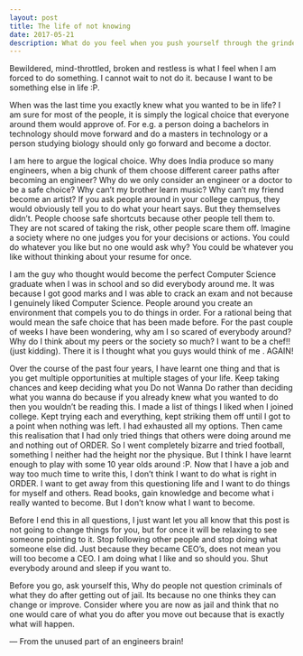 ```yaml
---
layout: post
title: The life of not knowing
date: 2017-05-21
description: What do you feel when you push yourself through the grinder hoping for something else to happen?
---
```


Bewildered, mind-throttled, broken and restless is what I feel when I am forced to do something. I cannot wait to not do it. because I want to be something else in life :P.

When was the last time you exactly knew what you wanted to be in life? I am sure for most of the people, it is simply the logical choice that everyone around them would approve of. For e.g. a person doing a bachelors in technology should move forward and do a masters in technology or a person studying biology should only go forward and become a doctor.

I am here to argue the logical choice. Why does India produce so many engineers, when a big chunk of them choose different career paths after becoming an engineer? Why do we only consider an engineer or a doctor to be a safe choice? Why can’t my brother learn music? Why can’t my friend become an artist? If you ask people around in your college campus, they would obviously tell you to do what your heart says. But they themselves didn’t. People choose safe shortcuts because other people tell them to. They are not scared of taking the risk, other people scare them off. Imagine a society where no one judges you for your decisions or actions. You could do whatever you like but no one would ask why? You could be whatever you like without thinking about your resume for once.

I am the guy who thought would become the perfect Computer Science graduate when I was in school and so did everybody around me. It was because I got good marks and I was able to crack an exam and not because I genuinely liked Computer Science. People around you create an environment that compels you to do things in order. For a rational being that would mean the safe choice that has been made before. For the past couple of weeks I have been wondering, why am I so scared of everybody around? Why do I think about my peers or the society so much? I want to be a chef!! (just kidding). There it is I thought what you guys would think of me . AGAIN!

Over the course of the past four years, I have learnt one thing and that is you get multiple opportunities at multiple stages of your life. Keep taking chances and keep deciding what you Do not Wanna Do rather than deciding what you wanna do because if you already knew what you wanted to do then you wouldn’t be reading this. I made a list of things I liked when I joined college. Kept trying each and everything, kept striking them off until I got to a point when nothing was left. I had exhausted all my options. Then came this realisation that I had only tried things that others were doing around me and nothing out of ORDER. So I went completely bizarre and tried football, something I neither had the height nor the physique. But I think I have learnt enough to play with some 10 year olds around :P. Now that I have a job and way too much time to write this, I don’t think I want to do what is right in ORDER. I want to get away from this questioning life and I want to do things for myself and others. Read books, gain knowledge and become what i really wanted to become. But I don’t know what I want to become.

Before I end this in all questions, I just want let you all know that this post is not going to change things for you, but for once it will be relaxing to see someone pointing to it. Stop following other people and stop doing what someone else did. Just because they became CEO’s, does not mean you will too become a CEO. I am doing what I like and so should you. Shut everybody around and sleep if you want to.

Before you go, ask yourself this, Why do people not question criminals of what they do after getting out of jail. Its because no one thinks they can change or improve. Consider where you are now as jail and think that no one would care of what you do after you move out because that is exactly what will happen.

— From the unused part of an engineers brain!
